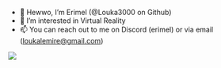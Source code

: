 - 👋 Hewwo, I’m Erimel (@Louka3000 on Github)
- 👀 I’m interested in Virtual Reality
- 📫 You can reach out to me on Discord (erimel) or via email (loukalemire@gmail.com)  

![](https://komarev.com/ghpvc/?username=louka3000)
